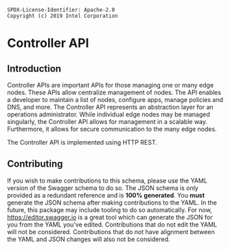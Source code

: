 ```text
SPDX-License-Identifier: Apache-2.0
Copyright (c) 2019 Intel Corporation
```

# Controller API
## Introduction
Controller APIs are important APIs for those managing one or many edge nodes. These APIs allow centralize management of nodes. The API enables a developer to maintain a list of nodes, configure apps, manage policies and DNS, and more. The Controller API represents an abstraction layer for an operations administrator. While individual edge nodes may be managed singularly, the Controller API allows for management in a scalable way. Furthermore, it allows for secure communication to the many edge nodes.

The Controller API is implemented using HTTP REST.

## Contributing
If you wish to make contributions to this schema, please use the YAML version of the Swagger schema to do so. The JSON schema is only provided as a redundant reference and is **100% generated**. You **must** generate the JSON schema after making contributions to the YAML. In the future, this package may include tooling to do so automatically. For now, https://editor.swagger.io is a great tool which can generate the JSON for you from the YAML you've edited. Contributions that do not edit the YAML will not be considered. Contributions that do not have alignment between the YAML and JSON changes will also not be considered.
